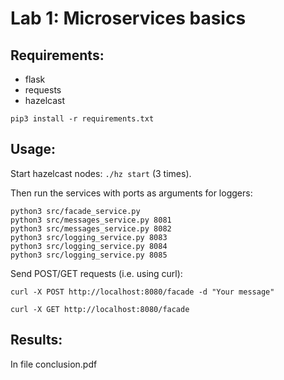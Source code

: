 # Lab 1: Microservices basics

## Requirements:
- flask
- requests
- hazelcast
```
pip3 install -r requirements.txt
```

## Usage:
Start hazelcast nodes:
```./hz start``` (3 times). 

Then run the services with ports as arguments for loggers:
```
python3 src/facade_service.py
python3 src/messages_service.py 8081
python3 src/messages_service.py 8082
python3 src/logging_service.py 8083
python3 src/logging_service.py 8084
python3 src/logging_service.py 8085
```

Send POST/GET requests (i.e. using curl):

```
curl -X POST http://localhost:8080/facade -d "Your message"

curl -X GET http://localhost:8080/facade
```

## Results:

In file conclusion.pdf